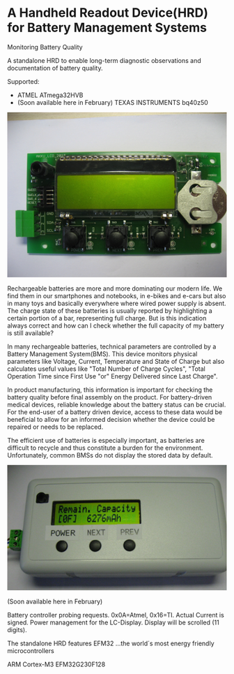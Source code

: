 ﻿# A Handheld Readout Device(HRD) for Battery Management Systems
Monitoring Battery Quality

A standalone HRD to enable long-term diagnostic observations and 
documentation of battery quality.

Supported:

-	ATMEL ATmega32HVB 
- (Soon available here in February) TEXAS INSTRUMENTS bq40z50

![My image](https://github.com/peterloes/HRD/blob/master/Getting_Started_Tutorial/2_Electronic_board.jpg)

Rechargeable batteries are more and more dominating our modern life.
We find them in our smartphones and notebooks, in e-bikes and e-cars but also in many toys and
basically everywhere where wired power supply is absent.
The charge state of these batteries is usually reported by highlighting a certain portion of a bar, representing full charge.
But is this indication always correct and how can I check whether the full capacity of my battery is still available?

In many rechargeable batteries, technical parameters are controlled by a Battery Management System(BMS).
This device monitors physical parameters like Voltage, Current, Temperature and State of Charge but also
calculates useful values like "Total Number of Charge Cycles", "Total Operation Time since First Use "or"
Energy Delivered since Last Charge".

In product manufacturing, this information is important for checking the battery quality before final assembly
on the product. For battery-driven medical devices, reliable knowledge about the battery status can be crucial.
For the end-user of a battery driven device, access to these data would be beneficial to allow for an informed decision
whether the device could be repaired or needs to be replaced.
 
The efficient use of batteries is especially important, as batteries are difficult to recycle and thus constitute a
burden for the environment. Unfortunately, common BMSs do not display the stored data by default.

![My image](https://github.com/peterloes/HRD/blob/master/Getting_Started_Tutorial/2_Mechanik_HRD.JPG)

(Soon available here in February)

Battery controller probing requests. 0x0A=Atmel, 0x16=TI. 
Actual Current is signed. 
Power management for the LC-Display. 
Display will be scrolled (11 digits). 

The standalone HRD features EFM32 ...the world´s most energy friendly microcontrollers

ARM Cortex-M3 EFM32G230F128

